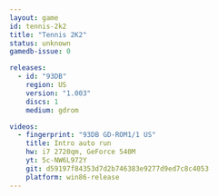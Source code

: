 ```yaml
---
layout: game
id: tennis-2k2
title: "Tennis 2K2"
status: unknown
gamedb-issue: 0

releases:
  - id: "93DB"
    region: US
    version: "1.003"
    discs: 1
    medium: gdrom

videos:
  - fingerprint: "93DB GD-ROM1/1 US"
    title: Intro auto run
    hw: i7 2720qm, GeForce 540M
    yt: 5c-NW6L972Y
    git: d59197f84353d7d2b746383e9277d9ed7c8c4053
    platform: win86-release
---
```

